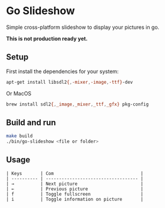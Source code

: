 # Go Slideshow

Simple cross-platform slideshow to display your pictures in go.

**This is not production ready yet.**

## Setup

First install the dependencies for your system:

```bash
apt-get install libsdl2{,-mixer,-image,-ttf}-dev
```

Or MacOS

```bash
brew install sdl2{,_image,_mixer,_ttf,_gfx} pkg-config
```

## Build and run

```bash
make build
./bin/go-slideshow <file or folder>
```

## Usage

```text
| Keys       | Com                                 |
| ---------- | ----------------------------------- |
| →          | Next picture                        |
| ←          | Previous picture                    |
| f          | Toggle fullscreen                   |
| i          | Toggle information on picture       |
```